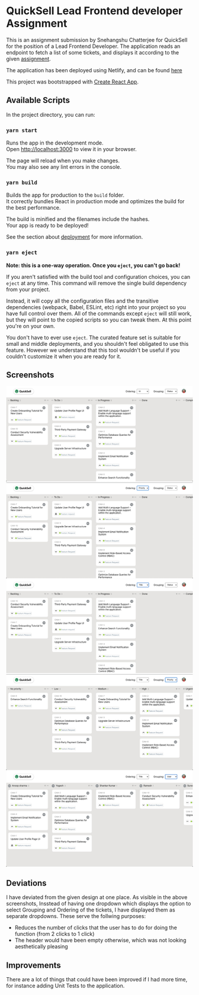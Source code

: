 # QuickSell Lead Frontend developer Assignment

This is an assignment submission by Snehangshu Chatterjee for QuickSell for the position of a Lead Frontend Developer. The application reads an endpoint to fetch a list of some tickets, and displays it according to the given [assignment](https://quicksell.notion.site/Lead-Frontend-assignment-fa2f7f8aaada4099916994bad6ec70c2).

The application has been deployed using Netlify, and can be found [here](https://main--quicksell-assignment-sneh.netlify.app/)

This project was bootstrapped with [Create React App](https://github.com/facebook/create-react-app).

## Available Scripts

In the project directory, you can run:

### `yarn start`

Runs the app in the development mode.\
Open [http://localhost:3000](http://localhost:3000) to view it in your browser.

The page will reload when you make changes.\
You may also see any lint errors in the console.

### `yarn build`

Builds the app for production to the `build` folder.\
It correctly bundles React in production mode and optimizes the build for the best performance.

The build is minified and the filenames include the hashes.\
Your app is ready to be deployed!

See the section about [deployment](https://facebook.github.io/create-react-app/docs/deployment) for more information.

### `yarn eject`

**Note: this is a one-way operation. Once you `eject`, you can't go back!**

If you aren't satisfied with the build tool and configuration choices, you can `eject` at any time. This command will remove the single build dependency from your project.

Instead, it will copy all the configuration files and the transitive dependencies (webpack, Babel, ESLint, etc) right into your project so you have full control over them. All of the commands except `eject` will still work, but they will point to the copied scripts so you can tweak them. At this point you're on your own.

You don't have to ever use `eject`. The curated feature set is suitable for small and middle deployments, and you shouldn't feel obligated to use this feature. However we understand that this tool wouldn't be useful if you couldn't customize it when you are ready for it.

## Screenshots

![Order by ID](./screenshots/order_by_id.png)
![Order by Priority](./screenshots/order_by_priority.png)
![Order by Title](./screenshots/order_by_title.png)
![Group by Priority](./screenshots/grouping_by_priority.png)
![Group by User](./screenshots/grouping_by_user.png)

## Deviations

I have deviated from the given design at one place. As visible in the above screenshots, Insstead of having one dropdown which displays the option to select Grouping and Ordering of the tickets, I have displayed them as separate dropdowns. These serve the follwing purposes:

- Reduces the number of clicks that the user has to do for doing the function (from 2 clicks to 1 click)
- The header would have been empty otherwise, which was not looking aesthetically pleasing

## Improvements

There are a lot of things that could have been improved if I had more time, for instance adding Unit Tests to the application.
